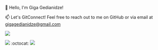 👋 Hello, I'm Giga Gedianidze!


📫 Let's GitConnect! Feel free to reach out to me on GitHub or via email at gigagedianidze@gmail.com



![](http://github-profile-summary-cards.vercel.app/api/cards/profile-details?username=gigagedianidze&theme=zenburn)

![](http://github-profile-summary-cards.vercel.app/api/cards/repos-per-language?username=gigagedianidze&theme=zenburn) 
 :octocat:  ![](http://github-profile-summary-cards.vercel.app/api/cards/most-commit-language?username=gigagedianidze&theme=zenburn)
